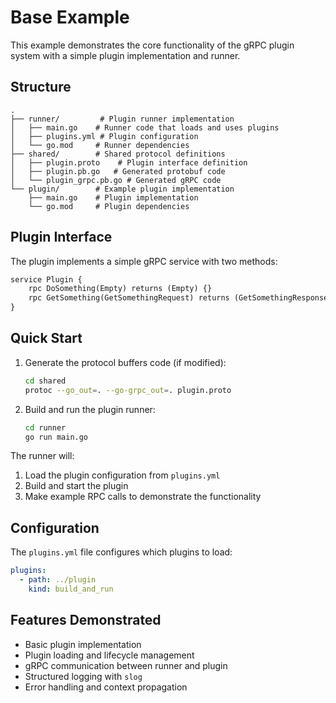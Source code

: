 # Base Example

This example demonstrates the core functionality of the gRPC plugin system with a simple plugin implementation and runner.

## Structure

```
.
├── runner/         # Plugin runner implementation
│   ├── main.go    # Runner code that loads and uses plugins
│   ├── plugins.yml # Plugin configuration
│   └── go.mod     # Runner dependencies
├── shared/        # Shared protocol definitions
│   ├── plugin.proto    # Plugin interface definition
│   ├── plugin.pb.go   # Generated protobuf code
│   └── plugin_grpc.pb.go # Generated gRPC code
└── plugin/        # Example plugin implementation
    ├── main.go    # Plugin implementation
    └── go.mod     # Plugin dependencies
```

## Plugin Interface

The plugin implements a simple gRPC service with two methods:

```protobuf
service Plugin {
    rpc DoSomething(Empty) returns (Empty) {}
    rpc GetSomething(GetSomethingRequest) returns (GetSomethingResponse) {}
}
```

## Quick Start

1. Generate the protocol buffers code (if modified):
   ```bash
   cd shared
   protoc --go_out=. --go-grpc_out=. plugin.proto
   ```

2. Build and run the plugin runner:
   ```bash
   cd runner
   go run main.go
   ```

The runner will:
1. Load the plugin configuration from `plugins.yml`
2. Build and start the plugin
3. Make example RPC calls to demonstrate the functionality

## Configuration

The `plugins.yml` file configures which plugins to load:

```yaml
plugins:
  - path: ../plugin
    kind: build_and_run
```

## Features Demonstrated

- Basic plugin implementation
- Plugin loading and lifecycle management
- gRPC communication between runner and plugin
- Structured logging with `slog`
- Error handling and context propagation

